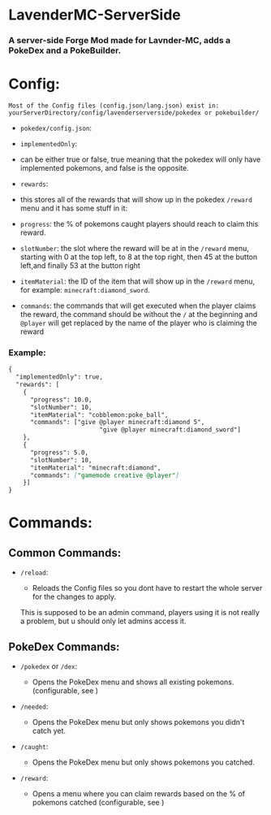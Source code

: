 LavenderMC-ServerSide
=====================
### A server-side Forge Mod made for Lavnder-MC, adds a **PokeDex** and a **PokeBuilder**.

# Config:
  ```
  Most of the Config files (config.json/lang.json) exist in: yourServerDirectory/config/lavenderserverside/pokedex or pokebuilder/
  ```


- `pokedex/config.json`:

 * `implementedOnly`:
  + can be either true or false, true meaning that the pokedex will only have implemented pokemons, and false is the opposite.
    
 * `rewards`:
  + this stores all of the rewards that will show up in the pokedex `/reward` menu and it has some stuff in it:
    
 * `progress`: the % of pokemons caught players should reach to claim this reward.
     
 * `slotNumber`: the slot where the reward will be at in the `/reward` menu, starting with 0 at the top left, to 8 at the top right, then 45 at the button left,and finally 53 at the button right
     
 * `itemMaterial`: the ID of the item that will show up in the `/reward` menu, for example: `minecraft:diamond_sword`.
     
 * `commands`: the commands that will get executed when the player claims the reward, the command should be without the `/` at the beginning and `@player` will get replaced by the name of the player who is claiming the reward


### Example:
```markdown
{
  "implementedOnly": true,
  "rewards": [
    {
      "progress": 10.0,
      "slotNumber": 10,
      "itemMaterial": "cobblemon:poke_ball",
      "commands": ["give @player minecraft:diamond 5",
		                 "give @player minecraft:diamond_sword"]
    },
    {
      "progress": 5.0,
      "slotNumber": 10,
      "itemMaterial": "minecraft:diamond",
      "commands": ["gamemode creative @player"]
    }]
}
```

# Commands:

## **Common Commands:**

- `/reload`:

  * Reloads the Config files so you dont have to restart the whole server for the changes to apply. 
  
  This is supposed to be an admin command, players using it is not really a problem, but u should only let admins access it.


## **PokeDex Commands:**

- `/pokedex` or `/dex`:

  * Opens the PokeDex menu and shows all existing pokemons. (configurable, see )
  

- `/needed`:

  * Opens the PokeDex menu but only shows pokemons you didn't catch yet.

- `/caught`:
  * Opens the PokeDex menu but only shows pokemons you catched.

- `/reward`:
  * Opens a menu where you can claim rewards based on the % of pokemons catched (configurable, see )

